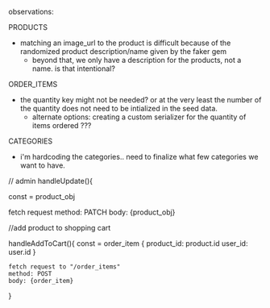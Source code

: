 observations: 

PRODUCTS
- matching an image_url to the product is difficult because of the randomized product description/name given by the faker gem
    - beyond that, we only have a description for the products, not a name. is that intentional? 

ORDER_ITEMS
- the quantity key might not be needed? or at the very least the number of the quantity does not need to be intialized in the seed data. 
    -  alternate options: creating a custom serializer for the quantity of items ordered ???

CATEGORIES
- i'm hardcoding the categories.. need to finalize what few categories we want to have. 

// admin 
handleUpdate(){

const = product_obj

fetch request 
method: PATCH
body: {product_obj}

//add product to shopping cart

handleAddToCart(){
    const = order_item {
        product_id: product.id 
        user_id: user.id
    }

    fetch request to "/order_items"
    method: POST
    body: {order_item}
}

